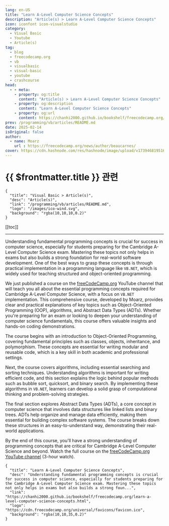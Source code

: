 ```yaml
---
lang: en-US
title: "Learn A-Level Computer Science Concepts"
description: "Article(s) > Learn A-Level Computer Science Concepts"
icon: iconfont icon-visualstudio
category:
  - Visual Basic
  - Youtube
  - Article(s)
tag:
  - blog
  - freecodecamp.org
  - vb
  - visualbasic
  - visual-basic
  - youtube
  - crashcourse
head:
  - - meta:
    - property: og:title
      content: "Article(s) > Learn A-Level Computer Science Concepts"
    - property: og:description
      content: "Learn A-Level Computer Science Concepts"
    - property: og:url
      content: https://chanhi2000.github.io/bookshelf/freecodecamp.org/learn-a-level-computer-science-concepts.html
prev: /programming/vb/articles/README.md
date: 2025-02-14
isOriginal: false
author:
  - name: Moarz
    url : https://freecodecamp.org/news/author/beaucarnes/
cover: https://cdn.hashnode.com/res/hashnode/image/upload/v1739468195162/489c4a7f-9e7d-406a-a618-2cde8f43eae4.png
---
```


# {{ $frontmatter.title }} 관련

```component VPCard
{
  "title": "Visual Basic > Article(s)",
  "desc": "Article(s)",
  "link": "/programming/vb/articles/README.md",
  "logo": "/images/ico-wind.svg",
  "background": "rgba(10,10,10,0.2)"
}
```

[[toc]]

---

<SiteInfo
  name="Learn A-Level Computer Science Concepts"
  desc="Understanding fundamental programming concepts is crucial for success in computer science, especially for students preparing for the Cambridge A-Level Computer Science exam. Mastering these topics not only helps in exams but also builds a strong foun..."
  url="https://freecodecamp.org/news/learn-a-level-computer-science-concepts"
  logo="https://cdn.freecodecamp.org/universal/favicons/favicon.ico"
  preview="https://cdn.hashnode.com/res/hashnode/image/upload/v1739468195162/489c4a7f-9e7d-406a-a618-2cde8f43eae4.png"/>

Understanding fundamental programming concepts is crucial for success in computer science, especially for students preparing for the Cambridge A-Level Computer Science exam. Mastering these topics not only helps in exams but also builds a strong foundation for real-world software development. One of the best ways to grasp these concepts is through practical implementation in a programming language like `VB.NET`, which is widely used for teaching structured and object-oriented programming.

We just published a course on the [<VPIcon icon="fa-brands fa-free-code-camp"/>freeCodeCamp.org](http://freeCodeCamp.org) YouTube channel that will teach you all about the essential programming concepts required for Cambridge A-Level Computer Science, with a focus on `VB.NET` implementation. This comprehensive course, developed by Moarz, provides clear and practical explanations of key topics such as Object-Oriented Programming (OOP), algorithms, and Abstract Data Types (ADTs). Whether you're preparing for an exam or looking to deepen your understanding of computer science fundamentals, this course offers valuable insights and hands-on coding demonstrations.

The course begins with an introduction to Object-Oriented Programming, covering fundamental principles such as classes, objects, inheritance, and polymorphism. These concepts are essential for writing modular and reusable code, which is a key skill in both academic and professional settings.

Next, the course covers algorithms, including essential searching and sorting techniques. Understanding algorithms is important for writing efficient code, and this section explains the logic behind popular methods such as bubble sort, quicksort, and binary search. By implementing these algorithms in `VB.NET`, learners can develop a solid grasp of computational thinking and problem-solving strategies.

The final section explores Abstract Data Types (ADTs), a core concept in computer science that involves data structures like linked lists and binary trees. ADTs help organize and manage data efficiently, making them essential for building complex software systems. The course breaks down these structures in an easy-to-understand way, demonstrating their real-world applications.

By the end of this course, you'll have a strong understanding of programming concepts that are critical for Cambridge A-Level Computer Science and beyond. Watch the full course on the [<VPIcon icon="fa-brands fa-youtube"/>freeCodeCamp.org YouTube channel](https://youtu.be/VvKcxBBqQJ8) (3-hour watch).

<VidStack src="youtube/VvKcxBBqQJ8" />

<!-- TODO: add ARTICLE CARD -->
```component VPCard
{
  "title": "Learn A-Level Computer Science Concepts",
  "desc": "Understanding fundamental programming concepts is crucial for success in computer science, especially for students preparing for the Cambridge A-Level Computer Science exam. Mastering these topics not only helps in exams but also builds a strong foun...",
  "link": "https://chanhi2000.github.io/bookshelf/freecodecamp.org/learn-a-level-computer-science-concepts.html",
  "logo": "https://cdn.freecodecamp.org/universal/favicons/favicon.ico",
  "background": "rgba(10,10,35,0.2)"
}
```
